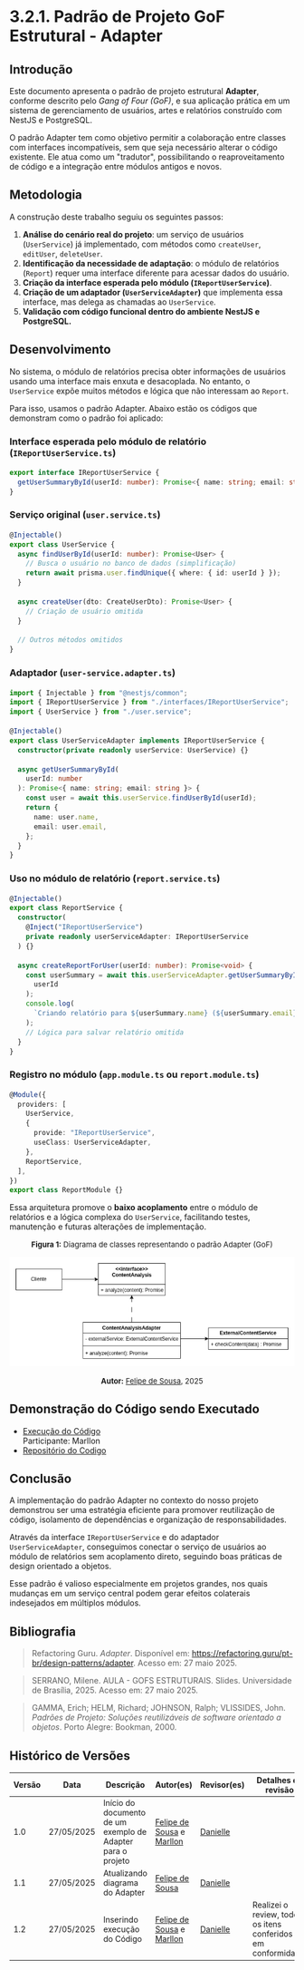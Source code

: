 # 3.2.1. Padrão de Projeto GoF Estrutural - Adapter

## Introdução

Este documento apresenta o padrão de projeto estrutural **Adapter**, conforme descrito pelo _Gang of Four (GoF)_, e sua aplicação prática em um sistema de gerenciamento de usuários, artes e relatórios construído com NestJS e PostgreSQL.

O padrão Adapter tem como objetivo permitir a colaboração entre classes com interfaces incompatíveis, sem que seja necessário alterar o código existente. Ele atua como um "tradutor", possibilitando o reaproveitamento de código e a integração entre módulos antigos e novos.

## Metodologia

A construção deste trabalho seguiu os seguintes passos:

1. **Análise do cenário real do projeto**: um serviço de usuários (`UserService`) já implementado, com métodos como `createUser`, `editUser`, `deleteUser`.
2. **Identificação da necessidade de adaptação**: o módulo de relatórios (`Report`) requer uma interface diferente para acessar dados do usuário.
3. **Criação da interface esperada pelo módulo (`IReportUserService`)**.
4. **Criação de um adaptador (`UserServiceAdapter`)** que implementa essa interface, mas delega as chamadas ao `UserService`.
5. **Validação com código funcional dentro do ambiente NestJS e PostgreSQL.**

## Desenvolvimento

No sistema, o módulo de relatórios precisa obter informações de usuários usando uma interface mais enxuta e desacoplada. No entanto, o `UserService` expõe muitos métodos e lógica que não interessam ao `Report`.

Para isso, usamos o padrão Adapter. Abaixo estão os códigos que demonstram como o padrão foi aplicado:

### Interface esperada pelo módulo de relatório (`IReportUserService.ts`)

```ts
export interface IReportUserService {
  getUserSummaryById(userId: number): Promise<{ name: string; email: string }>;
}
```

### Serviço original (`user.service.ts`)

```ts
@Injectable()
export class UserService {
  async findUserById(userId: number): Promise<User> {
    // Busca o usuário no banco de dados (simplificação)
    return await prisma.user.findUnique({ where: { id: userId } });
  }

  async createUser(dto: CreateUserDto): Promise<User> {
    // Criação de usuário omitida
  }

  // Outros métodos omitidos
}
```

### Adaptador (`user-service.adapter.ts`)

```ts
import { Injectable } from "@nestjs/common";
import { IReportUserService } from "./interfaces/IReportUserService";
import { UserService } from "./user.service";

@Injectable()
export class UserServiceAdapter implements IReportUserService {
  constructor(private readonly userService: UserService) {}

  async getUserSummaryById(
    userId: number
  ): Promise<{ name: string; email: string }> {
    const user = await this.userService.findUserById(userId);
    return {
      name: user.name,
      email: user.email,
    };
  }
}
```

### Uso no módulo de relatório (`report.service.ts`)

```ts
@Injectable()
export class ReportService {
  constructor(
    @Inject("IReportUserService")
    private readonly userServiceAdapter: IReportUserService
  ) {}

  async createReportForUser(userId: number): Promise<void> {
    const userSummary = await this.userServiceAdapter.getUserSummaryById(
      userId
    );
    console.log(
      `Criando relatório para ${userSummary.name} (${userSummary.email})`
    );
    // Lógica para salvar relatório omitida
  }
}
```

### Registro no módulo (`app.module.ts` ou `report.module.ts`)

```ts
@Module({
  providers: [
    UserService,
    {
      provide: "IReportUserService",
      useClass: UserServiceAdapter,
    },
    ReportService,
  ],
})
export class ReportModule {}
```

Essa arquitetura promove o **baixo acoplamento** entre o módulo de relatórios e a lógica complexa do `UserService`, facilitando testes, manutenção e futuras alterações de implementação.

<font size="2"><p style="text-align: center"><b>Figura 1:</b> Diagrama de classes representando o padrão Adapter (GoF)</p></font>

<div style="text-align: center;">

![figura1](./assets/images/adapter.png)

</div>

<font size="2"><p style="text-align: center"><b>Autor:</b> <a href="https://github.com/fsousac">Felipe de Sousa</a>, 2025</p></font>

## Demonstração do Código sendo Executado

- [Execução do Código](https://drive.google.com/file/d/1BtfxAvXlnjMYnEGdbvHQaV4fXT82EkpP/view?usp=sharing)</br>
  Participante: Marllon
- [Repositório do Codigo](https://github.com/UnBArqDsw2025-1-Turma01/2025.1-T01-_G2_PinacotecaOnline_Entrega_03/tree/code-adapter/docs/Projeto/adapter)

## Conclusão

A implementação do padrão Adapter no contexto do nosso projeto demonstrou ser uma estratégia eficiente para promover reutilização de código, isolamento de dependências e organização de responsabilidades.

Através da interface `IReportUserService` e do adaptador `UserServiceAdapter`, conseguimos conectar o serviço de usuários ao módulo de relatórios sem acoplamento direto, seguindo boas práticas de design orientado a objetos.

Esse padrão é valioso especialmente em projetos grandes, nos quais mudanças em um serviço central podem gerar efeitos colaterais indesejados em múltiplos módulos.

## Bibliografia

> Refactoring Guru. _Adapter_. Disponível em: https://refactoring.guru/pt-br/design-patterns/adapter. Acesso em: 27 maio 2025.

> SERRANO, Milene. AULA - GOFS ESTRUTURAIS. Slides. Universidade de Brasília, 2025. Acesso em: 27 maio 2025.

> GAMMA, Erich; HELM, Richard; JOHNSON, Ralph; VLISSIDES, John. _Padrões de Projeto: Soluções reutilizáveis de software orientado a objetos_. Porto Alegre: Bookman, 2000.

## Histórico de Versões

| Versão | Data       | Descrição                                                   | Autor(es)                                                                             | Revisor(es)   | Detalhes da revisão |
| ------ | ---------- | ----------------------------------------------------------- | ------------------------------------------------------------------------------------- | ------------- | ------------------- |
| 1.0    | 27/05/2025 | Início do documento de um exemplo de Adapter para o projeto | [Felipe de Sousa](https://github.com/fsousac) e [Marllon](https://github.com/m4rllon) | [Danielle](https://github.com/Danizelle) |      |
| 1.1    | 27/05/2025 | Atualizando diagrama do Adapter                             | [Felipe de Sousa](https://github.com/fsousac)                                         | [Danielle](https://github.com/Danizelle) |       |
| 1.2    | 27/05/2025 | Inserindo execução do Código                                | [Felipe de Sousa](https://github.com/fsousac) e [Marllon](https://github.com/m4rllon) | [Danielle](https://github.com/Danizelle) | Realizei o review, todos os itens conferidos e em conformidade.      |
